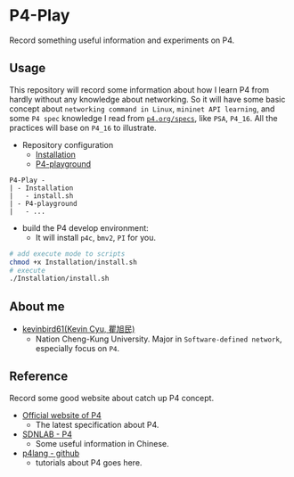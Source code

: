 # P4-Play
Record something useful information and experiments on P4. 

## Usage

This repository will record some information about how I learn P4 from hardly without any knowledge about networking. 
So it will have some basic concept about `networking command in Linux`, `mininet API learning`, and some `P4 spec` knowledge I read from [`p4.org/specs`](https://p4.org/specs/), like `PSA`, `P4_16`. All the practices will base on `P4_16` to illustrate.

* Repository configuration
    * [Installation](Installation/)
    * [P4-playground](P4-playground/)
```
P4-Play -
| - Installation
|   - install.sh
| - P4-playground
|   - ... 
```

* build the P4 develop environment:
    * It will install `p4c`, `bmv2`, `PI` for you.
```bash
# add execute mode to scripts
chmod +x Installation/install.sh
# execute
./Installation/install.sh
```

## About me

* [kevinbird61(Kevin Cyu, 瞿旭民)](https://github.com/kevinbird61)
    * Nation Cheng-Kung University. Major in `Software-defined network`, especially focus on `P4`.

## Reference

Record some good website about catch up P4 concept.

* [Official website of P4](https://p4.org/specs/)
    * The latest specification about P4.
* [SDNLAB - P4](https://www.sdnlab.com/tag/p4/)
    * Some useful information in Chinese.
* [p4lang - github](https://github.com/p4lang)
    * tutorials about P4 goes here.
